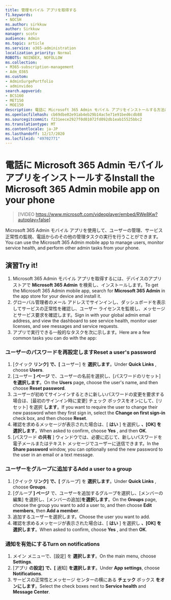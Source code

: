 ```yaml
---
title: 管理モバイル アプリを取得する
f1.keywords:
- NOCSH
ms.author: sirkkuw
author: Sirkkuw
manager: scotv
audience: Admin
ms.topic: article
ms.service: o365-administration
localization_priority: Normal
ROBOTS: NOINDEX, NOFOLLOW
ms.collection:
- M365-subscription-management
- Adm_O365
ms.custom:
- AdminSurgePortfolio
- adminvideo
search.appverid:
- BCS160
- MET150
- MOE150
description: 電話に Microsoft 365 Admin モバイル アプリをインストールする方法について説明します。
ms.openlocfilehash: cb69dbe02e91ab4eb29b14ac5e71e91bed6cdb88
ms.sourcegitcommit: f231eece2927f0d01072fd092db1eab15525bbc2
ms.translationtype: MT
ms.contentlocale: ja-JP
ms.lasthandoff: 12/17/2020
ms.locfileid: "49702771"
---
```

# <a name="install-the-microsoft-365-admin-mobile-app-on-your-phone"></a><span data-ttu-id="b1ed9-103">電話に Microsoft 365 Admin モバイル アプリをインストールする</span><span class="sxs-lookup"><span data-stu-id="b1ed9-103">Install the Microsoft 365 Admin mobile app on your phone</span></span>

> [!VIDEO https://www.microsoft.com/videoplayer/embed/RWe8Kw?autoplay=false]

<span data-ttu-id="b1ed9-104">Microsoft 365 Admin モバイル アプリを使用して、ユーザーの管理、サービス正常性の監視、電話からのその他の管理タスクの実行を行うことができます。</span><span class="sxs-lookup"><span data-stu-id="b1ed9-104">You can use the Microsoft 365 Admin mobile app to manage users, monitor service health, and perform other admin tasks from your phone.</span></span>

## <a name="try-it"></a><span data-ttu-id="b1ed9-105">演習</span><span class="sxs-lookup"><span data-stu-id="b1ed9-105">Try it!</span></span>

1. <span data-ttu-id="b1ed9-106">Microsoft 365 Admin モバイル アプリを取得するには、デバイスのアプリ ストアで  **Microsoft 365 Admin**  を検索し、インストールします。</span><span class="sxs-lookup"><span data-stu-id="b1ed9-106">To get the Microsoft 365 Admin mobile app, search for  **Microsoft 365 Admin**  in the app store for your device and install it.</span></span>
2. <span data-ttu-id="b1ed9-107">グローバル管理者のメール アドレスでサインインし、ダッシュボードを表示してサービスの正常性を確認し、ユーザー ライセンスを監視し、メッセージとサービス要求を確認します。</span><span class="sxs-lookup"><span data-stu-id="b1ed9-107">Sign in with your global admin email address, and view the dashboard to see service health, monitor user licenses, and see messages and service requests.</span></span>
3. <span data-ttu-id="b1ed9-108">アプリで実行できる一般的なタスクを次に示します。</span><span class="sxs-lookup"><span data-stu-id="b1ed9-108">Here are a few common tasks you can do with the app:</span></span>

### <a name="reset-a-users-password"></a><span data-ttu-id="b1ed9-109">ユーザーのパスワードを再設定します</span><span class="sxs-lookup"><span data-stu-id="b1ed9-109">Reset a user's password</span></span>

1. <span data-ttu-id="b1ed9-110">[クイック  **リンク] で、[** ユーザー] を  **選択します**。</span><span class="sxs-lookup"><span data-stu-id="b1ed9-110">Under  **Quick Links** , choose  **Users**.</span></span>
2. <span data-ttu-id="b1ed9-111">[ユーザー  **] ページ**  で、ユーザーの名前を選択し、[パスワードのリセット]  **を選択します**。</span><span class="sxs-lookup"><span data-stu-id="b1ed9-111">On the  **Users**  page, choose the user's name, and then choose  **Reset password**.</span></span>
3. <span data-ttu-id="b1ed9-112">ユーザーが初めてサインインするときに新しいパスワードの変更を要求する場合は、[最初のサインイン時に変更] チェック ボックスをオンにして、[リセット] を選択 **します**。</span><span class="sxs-lookup"><span data-stu-id="b1ed9-112">If you want to require the user to change their new password when they first sign in, select the  **Change on first sign-in**  check box, and then choose  **Reset**.</span></span>
4. <span data-ttu-id="b1ed9-113">確認を求めるメッセージが表示された場合は、[  **はい** ] を選択し  **、[OK] を選択します**。</span><span class="sxs-lookup"><span data-stu-id="b1ed9-113">When asked to confirm, choose  **Yes** , and then  **OK**.</span></span>
5. <span data-ttu-id="b1ed9-114">[パスワード  **の共有**  ] ウィンドウでは、必要に応じて、新しいパスワードを電子メールまたはテキスト メッセージでユーザーに送信できます。</span><span class="sxs-lookup"><span data-stu-id="b1ed9-114">In the  **Share password**  window, you can optionally send the new password to the user in an email or a text message.</span></span>

### <a name="add-a-user-to-a-group"></a><span data-ttu-id="b1ed9-115">ユーザーをグループに追加する</span><span class="sxs-lookup"><span data-stu-id="b1ed9-115">Add a user to a group</span></span>

1. <span data-ttu-id="b1ed9-116">[クイック  **リンク] で、[** グループ] を  **選択します**。</span><span class="sxs-lookup"><span data-stu-id="b1ed9-116">Under  **Quick Links** , choose  **Groups**.</span></span>
2. <span data-ttu-id="b1ed9-117">[グループ **] ページ** で、ユーザーを追加するグループを選択し、[メンバーの編集] を選択し、[メンバーの追加]**を選択します**。</span><span class="sxs-lookup"><span data-stu-id="b1ed9-117">On the  **Groups**  page, choose the group you want to add a user to, and then choose  **Edit members**, then  **Add a member**.</span></span>
3. <span data-ttu-id="b1ed9-118">追加するユーザーを選択します。</span><span class="sxs-lookup"><span data-stu-id="b1ed9-118">Choose the user you want to add.</span></span>
4. <span data-ttu-id="b1ed9-119">確認を求めるメッセージが表示された場合は、[  **はい** ] を選択し  **、[OK] を選択します**。</span><span class="sxs-lookup"><span data-stu-id="b1ed9-119">When asked to confirm, choose  **Yes** , and then  **OK**.</span></span>

### <a name="turn-on-notifications"></a><span data-ttu-id="b1ed9-120">通知を有効にする</span><span class="sxs-lookup"><span data-stu-id="b1ed9-120">Turn on notifications</span></span>

1. <span data-ttu-id="b1ed9-121">メイン メニューで、[設定] を  **選択します**。</span><span class="sxs-lookup"><span data-stu-id="b1ed9-121">On the main menu, choose  **Settings**.</span></span>
2. <span data-ttu-id="b1ed9-122">[アプリ  **の設定] で、[** 通知]  **を選択します**。</span><span class="sxs-lookup"><span data-stu-id="b1ed9-122">Under  **App settings**, choose  **Notifications**.</span></span>
3. <span data-ttu-id="b1ed9-123">サービスの正常性とメッセージ センターの横にある  **チェック**  ボックス  **をオンにします**。</span><span class="sxs-lookup"><span data-stu-id="b1ed9-123">Select the check boxes next to  **Service health**  and  **Message Center**.</span></span>